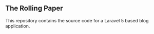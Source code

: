 ## The Rolling Paper

This repository contains the source code for a Laravel 5 based blog application.
